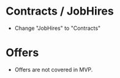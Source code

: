# Contracts / JobHires
- Change "JobHires" to "Contracts"


# Offers
- Offers are not covered in MVP.